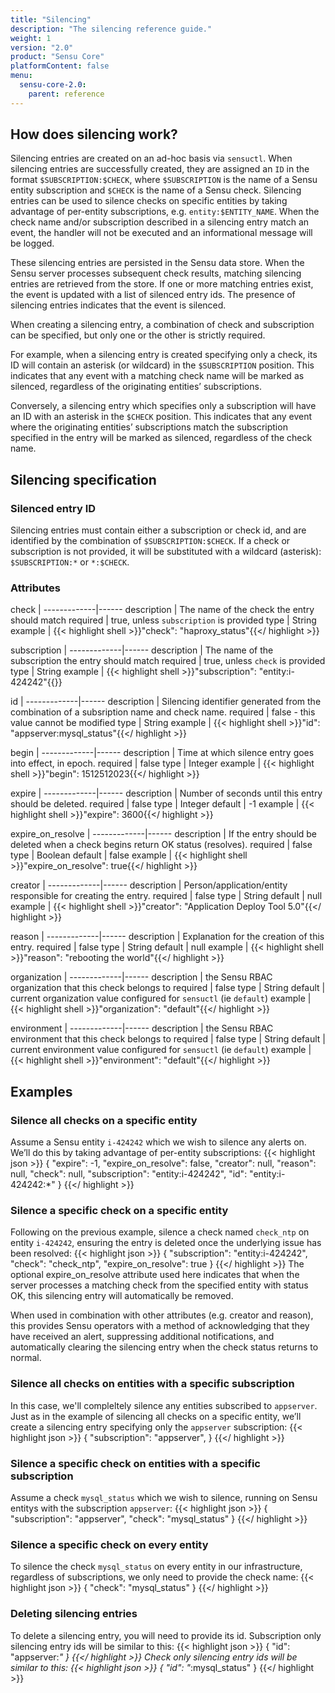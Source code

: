 ```yaml
---
title: "Silencing"
description: "The silencing reference guide."
weight: 1
version: "2.0"
product: "Sensu Core"
platformContent: false
menu:
  sensu-core-2.0:
    parent: reference
---
```


## How does silencing work?
Silencing entries are created on an ad-hoc basis via `sensuctl`. When silencing entries are successfully created, they are assigned an `ID` in the format `$SUBSCRIPTION:$CHECK`, where `$SUBSCRIPTION` is the name of a Sensu entity subscription and `$CHECK` is the name of a Sensu check. Silencing entries can be used to silence checks on specific entities by taking advantage of per-entity subscriptions, e.g. `entity:$ENTITY_NAME`. When the check name and/or subscription described in a silencing entry match an event, the handler will not be executed and an informational message will be logged.

These silencing entries are persisted in the Sensu data store. When the Sensu server processes subsequent check results, matching silencing entries are retrieved from the store. If one or more matching entries exist, the event is updated with a list of silenced entry ids. The presence of silencing entries indicates that the event is silenced.

When creating a silencing entry, a combination of check and subscription can be specified, but only one or the other is strictly required.

For example, when a silencing entry is created specifying only a check, its ID will contain an asterisk (or wildcard) in the `$SUBSCRIPTION` position. This indicates that any event with a matching check name will be marked as silenced, regardless of the originating entities’ subscriptions.

Conversely, a silencing entry which specifies only a subscription will have an ID with an asterisk in the `$CHECK` position. This indicates that any event where the originating entities’ subscriptions match the subscription specified in the entry will be marked as silenced, regardless of the check name.

## Silencing specification

### Silenced entry ID 
Silencing entries must contain either a subscription or check id, and are
identified by the combination of `$SUBSCRIPTION:$CHECK`. If a check or
subscription is not provided, it will be substituted with a wildcard (asterisk):
`$SUBSCRIPTION:*` or `*:$CHECK`.

### Attributes
check        | 
-------------|------ 
description  | The name of the check the entry should match 
required     | true, unless `subscription` is provided
type         | String
example      | {{< highlight shell >}}"check": "haproxy_status"{{</ highlight >}}


subscription | 
-------------|------ 
description  | The name of the subscription the entry should match 
required     | true, unless `check` is provided
type         | String
example      | {{< highlight shell >}}"subscription": "entity:i-424242"{{</highlight>}}

id           | 
-------------|------ 
description  | Silencing identifier generated from the combination of a subsription name and check name. 
required     | false - this value cannot be modified 
type         | String
example      | {{< highlight shell >}}"id": "appserver:mysql_status"{{</ highlight >}}

begin        | 
-------------|------ 
description  | Time at which silence entry goes into effect, in epoch. 
required     | false 
type         | Integer 
example      | {{< highlight shell >}}"begin": 1512512023{{</ highlight >}}

expire       | 
-------------|------ 
description  | Number of seconds until this entry should be deleted. 
required     | false 
type         | Integer 
default      | -1
example      | {{< highlight shell >}}"expire": 3600{{</ highlight >}}

expire_on_resolve       | 
-------------|------ 
description  | If the entry should be deleted when a check begins return OK status (resolves). 
required     | false 
type         | Boolean 
default      | false 
example      | {{< highlight shell >}}"expire_on_resolve": true{{</ highlight >}}


creator      | 
-------------|------ 
description  | Person/application/entity responsible for creating the entry. 
required     | false 
type         | String 
default      | null 
example      | {{< highlight shell >}}"creator": "Application Deploy Tool 5.0"{{</ highlight >}}

reason       | 
-------------|------ 
description  | Explanation for the creation of this entry.
required     | false 
type         | String 
default      | null 
example      | {{< highlight shell >}}"reason": "rebooting the world"{{</ highlight >}}

organization | 
-------------|------ 
description  | the Sensu RBAC organization that this check belongs to
required     | false 
type         | String 
default      | current organization value configured for `sensuctl` (ie `default`) 
example      | {{< highlight shell >}}"organization": "default"{{</ highlight >}}

environment  | 
-------------|------ 
description  | the Sensu RBAC environment that this check belongs to
required     | false 
type         | String 
default      | current environment value configured for `sensuctl` (ie `default`) 
example      | {{< highlight shell >}}"environment": "default"{{</ highlight >}}

## Examples

### Silence all checks on a specific entity 
Assume a Sensu entity `i-424242` which we wish to silence any alerts on. We’ll do this by taking advantage of per-entity subscriptions:
{{< highlight json >}}
{
  "expire": -1,
  "expire_on_resolve": false,
  "creator": null,
  "reason": null,
  "check": null,
  "subscription": "entity:i-424242",
  "id": "entity:i-424242:*"
}
{{</ highlight >}}

### Silence a specific check on a specific entity
Following on the previous example, silence a check named `check_ntp` on
entity `i-424242`, ensuring the entry is deleted once the underlying issue has
been resolved:
{{< highlight json >}}
{
  "subscription": "entity:i-424242", 
  "check": "check_ntp", 
  "expire_on_resolve": true 
}
{{</ highlight >}}
The optional expire_on_resolve attribute used here indicates that when the server processes a matching check from the specified entity with status OK, this silencing entry will automatically be removed.

When used in combination with other attributes (e.g. creator and reason), this provides Sensu operators with a method of acknowledging that they have received an alert, suppressing additional notifications, and automatically clearing the silencing entry when the check status returns to normal.

### Silence all checks on entities with a specific subscription
In this case, we'll compleltely silence any entities subscribed to `appserver`. Just as in the example of silencing all checks on a specific entity, we’ll create a silencing entry specifying only the `appserver` subscription:
{{< highlight json >}}
{
  "subscription": "appserver", 
}
{{</ highlight >}}

### Silence a specific check on entities with a specific subscription
Assume a check `mysql_status` which we wish to silence, running on Sensu entitys with the subscription `appserver`:
{{< highlight json >}}
{
  "subscription": "appserver", 
  "check": "mysql_status"
}
{{</ highlight >}}

### Silence a specific check on every entity
To silence the check `mysql_status` on every entity in our infrastructure,
regardless of subscriptions, we only need to provide the check name:
{{< highlight json >}}
{
  "check": "mysql_status"
}
{{</ highlight >}}

### Deleting silencing entries
To delete a silencing entry, you will need to provide its id. Subscription only
silencing entry ids will be similar to this:
{{< highlight json >}}
{
  "id": "appserver:*"
}
{{</ highlight >}}
Check only silencing entry ids will be similar to this:
{{< highlight json >}}
{
  "id": "*:mysql_status"
}
{{</ highlight >}}
